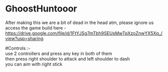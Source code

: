 # GhoostHuntooor
After making this we are a bit of dead in the head atm, please ignore us  
access the game build here -https://drive.google.com/file/d/1FtYJSg7mTbh9SEUsMwTpXzoZnwYX5Xq_/view?usp=sharing  

#Controls :-  
use 2 controllers and press any key in both of them    
then press right shoulder to attack and left shoulder to dash  
you can aim with right stick  
